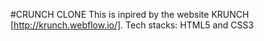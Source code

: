 #CRUNCH CLONE
This is inpired by the website KRUNCH [http://krunch.webflow.io/].
Tech stacks: HTML5 and CSS3

